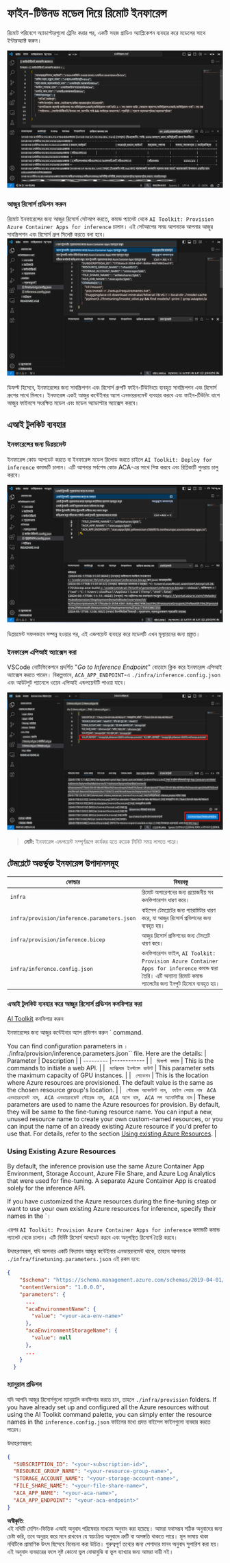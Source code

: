 # ফাইন-টিউনড মডেল দিয়ে রিমোট ইনফারেন্স  

রিমোট পরিবেশে অ্যাডাপ্টারগুলো ট্রেনিং করার পর, একটি সহজ গ্রাডিও অ্যাপ্লিকেশন ব্যবহার করে মডেলের সাথে ইন্টারঅ্যাক্ট করুন।  

![ফাইন-টিউন সম্পন্ন](../../../../../translated_images/log-finetuning-res.4b3ee593f24d3096742d09375adade22b217738cab93bc1139f224e5888a1cbf.bn.png)  

### আজুর রিসোর্স প্রভিশন করুন  
রিমোট ইনফারেন্সের জন্য আজুর রিসোর্স সেটআপ করতে, কমান্ড প্যালেট থেকে `AI Toolkit: Provision Azure Container Apps for inference` চালান। এই সেটআপের সময় আপনাকে আপনার আজুর সাবস্ক্রিপশন এবং রিসোর্স গ্রুপ সিলেক্ট করতে বলা হবে।  
![ইনফারেন্স রিসোর্স প্রভিশন](../../../../../translated_images/command-provision-inference.b294f3ae5764ab45b83246d464ad5329b0de20cf380f75a699b4cc6b5495ca11.bn.png)  

ডিফল্ট হিসেবে, ইনফারেন্সের জন্য সাবস্ক্রিপশন এবং রিসোর্স গ্রুপটি ফাইন-টিউনিংয়ে ব্যবহৃত সাবস্ক্রিপশন এবং রিসোর্স গ্রুপের সাথে মিলবে। ইনফারেন্স একই আজুর কন্টেইনার অ্যাপ এনভায়রনমেন্ট ব্যবহার করবে এবং ফাইন-টিউনিং ধাপে আজুর ফাইলসে সংরক্ষিত মডেল এবং মডেল অ্যাডাপ্টার অ্যাক্সেস করবে।  

## এআই টুলকিট ব্যবহার  

### ইনফারেন্সের জন্য ডিপ্লয়মেন্ট  
ইনফারেন্স কোড আপডেট করতে বা ইনফারেন্স মডেল রিলোড করতে চাইলে `AI Toolkit: Deploy for inference` কমান্ডটি চালান। এটি আপনার সর্বশেষ কোড ACA-এর সাথে সিঙ্ক করবে এবং রিপ্লিকাটি পুনরায় চালু করবে।  

![ইনফারেন্সের জন্য ডিপ্লয়](../../../../../translated_images/command-deploy.cb6508c973d6257e649aa4f262d3c170a374da3e9810a4f3d9e03935408a592b.bn.png)  

ডিপ্লয়মেন্ট সফলভাবে সম্পন্ন হওয়ার পর, এই এন্ডপয়েন্ট ব্যবহার করে মডেলটি এখন মূল্যায়নের জন্য প্রস্তুত।  

### ইনফারেন্স এপিআই অ্যাক্সেস করা  

VSCode নোটিফিকেশনে প্রদর্শিত "*Go to Inference Endpoint*" বোতামে ক্লিক করে ইনফারেন্স এপিআই অ্যাক্সেস করতে পারেন। বিকল্পভাবে, `ACA_APP_ENDPOINT`-এ `./infra/inference.config.json` এবং আউটপুট প্যানেলে ওয়েব এপিআই এন্ডপয়েন্টটি পাওয়া যাবে।  

![অ্যাপ এন্ডপয়েন্ট](../../../../../translated_images/notification-deploy.00f4267b7aa6a18cfaaec83a7831b5d09311d5d96a70bb4c9d651ea4a41a8af7.bn.png)  

> **নোট:** ইনফারেন্স এন্ডপয়েন্ট সম্পূর্ণরূপে কার্যকর হতে কয়েক মিনিট সময় লাগতে পারে।  

## টেমপ্লেটে অন্তর্ভুক্ত ইনফারেন্স উপাদানসমূহ  

| ফোল্ডার | বিষয়বস্তু |  
| ------- | ---------- |  
| `infra` | রিমোট অপারেশনের জন্য প্রয়োজনীয় সব কনফিগারেশন ধারণ করে। |  
| `infra/provision/inference.parameters.json` | বাইসেপ টেমপ্লেটের জন্য প্যারামিটার ধারণ করে, যা আজুর রিসোর্স প্রভিশনের জন্য ব্যবহৃত হয়। |  
| `infra/provision/inference.bicep` | আজুর রিসোর্স প্রভিশনের জন্য টেমপ্লেট ধারণ করে। |  
| `infra/inference.config.json` | কনফিগারেশন ফাইল, `AI Toolkit: Provision Azure Container Apps for inference` কমান্ড দ্বারা তৈরি। এটি অন্যান্য রিমোট কমান্ড প্যালেটের জন্য ইনপুট হিসেবে ব্যবহৃত হয়। |  

### এআই টুলকিট ব্যবহার করে আজুর রিসোর্স প্রভিশন কনফিগার করা  
[AI Toolkit](https://marketplace.visualstudio.com/items?itemName=ms-windows-ai-studio.windows-ai-studio) কনফিগার করুন  

ইনফারেন্সের জন্য আজুর কন্টেইনার অ্যাপ প্রভিশন করুন ` command.

You can find configuration parameters in `। `./infra/provision/inference.parameters.json`` file. Here are the details:
| Parameter | Description |
| --------- |------------ |
| ` ডিফল্ট কমান্ড` | This is the commands to initiate a web API. |
| ` ম্যাক্সিমাম ইনস্ট্যান্স কাউন্ট` | This parameter sets the maximum capacity of GPU instances. |
| ` লোকেশন` | This is the location where Azure resources are provisioned. The default value is the same as the chosen resource group's location. |
| ` স্টোরেজ অ্যাকাউন্ট নাম`, ` ফাইল শেয়ার নাম` ` ACA এনভায়রনমেন্ট নাম`, ` ACA এনভায়রনমেন্ট স্টোরেজ নাম`, ` ACA অ্যাপ নাম`,  ` ACA লগ অ্যানালিটিক্স নাম` | These parameters are used to name the Azure resources for provision. By default, they will be same to the fine-tuning resource name. You can input a new, unused resource name to create your own custom-named resources, or you can input the name of an already existing Azure resource if you'd prefer to use that. For details, refer to the section [Using existing Azure Resources](../../../../../md/01.Introduction/03). |

### Using Existing Azure Resources

By default, the inference provision use the same Azure Container App Environment, Storage Account, Azure File Share, and Azure Log Analytics that were used for fine-tuning. A separate Azure Container App is created solely for the inference API. 

If you have customized the Azure resources during the fine-tuning step or want to use your own existing Azure resources for inference, specify their names in the `।  

এরপর `AI Toolkit: Provision Azure Container Apps for inference` কমান্ডটি কমান্ড প্যালেট থেকে চালান। এটি নির্দিষ্ট রিসোর্স আপডেট করবে এবং অনুপস্থিত রিসোর্স তৈরি করবে।  

উদাহরণস্বরূপ, যদি আপনার একটি বিদ্যমান আজুর কন্টেইনার এনভায়রনমেন্ট থাকে, তাহলে আপনার `./infra/finetuning.parameters.json` এই রকম হবে:  

```json
{
    "$schema": "https://schema.management.azure.com/schemas/2019-04-01/deploymentParameters.json#",
    "contentVersion": "1.0.0.0",
    "parameters": {
      ...
      "acaEnvironmentName": {
        "value": "<your-aca-env-name>"
      },
      "acaEnvironmentStorageName": {
        "value": null
      },
      ...
    }
  }
```  

### ম্যানুয়াল প্রভিশন  
যদি আপনি আজুর রিসোর্সগুলো ম্যানুয়ালি কনফিগার করতে চান, তাহলে `./infra/provision` folders. If you have already set up and configured all the Azure resources without using the AI Toolkit command palette, you can simply enter the resource names in the `inference.config.json` ফাইলের মধ্যে প্রদত্ত বাইসেপ ফাইলগুলো ব্যবহার করতে পারেন।  

উদাহরণস্বরূপ:  

```json
{
  "SUBSCRIPTION_ID": "<your-subscription-id>",
  "RESOURCE_GROUP_NAME": "<your-resource-group-name>",
  "STORAGE_ACCOUNT_NAME": "<your-storage-account-name>",
  "FILE_SHARE_NAME": "<your-file-share-name>",
  "ACA_APP_NAME": "<your-aca-name>",
  "ACA_APP_ENDPOINT": "<your-aca-endpoint>"
}
```  

**অস্বীকৃতি**:  
এই নথিটি মেশিন-ভিত্তিক এআই অনুবাদ পরিষেবার মাধ্যমে অনুবাদ করা হয়েছে। আমরা যথাসম্ভব সঠিক অনুবাদের জন্য চেষ্টা করি, তবে অনুগ্রহ করে মনে রাখবেন যে স্বয়ংক্রিয় অনুবাদে ত্রুটি বা অসঙ্গতি থাকতে পারে। মূল ভাষায় থাকা নথিটিকে প্রামাণিক উৎস হিসেবে বিবেচনা করা উচিত। গুরুত্বপূর্ণ তথ্যের জন্য পেশাদার মানব অনুবাদ সুপারিশ করা হয়। এই অনুবাদ ব্যবহারের ফলে সৃষ্ট কোনো ভুল বোঝাবুঝি বা ভুল ব্যাখ্যার জন্য আমরা দায়ী নই।